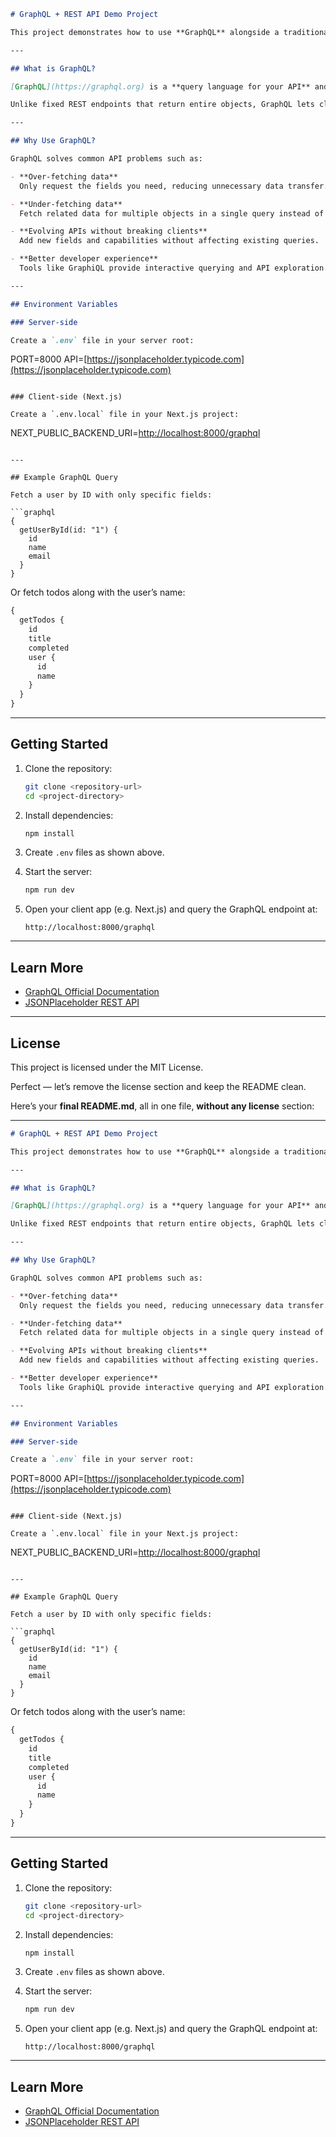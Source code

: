 ```markdown
# GraphQL + REST API Demo Project

This project demonstrates how to use **GraphQL** alongside a traditional **REST API** (the JSONPlaceholder Todos API) to fetch and work with data efficiently.

---

## What is GraphQL?

[GraphQL](https://graphql.org) is a **query language for your API** and a runtime for executing those queries with your existing data.

Unlike fixed REST endpoints that return entire objects, GraphQL lets clients request **exactly the fields they need** and nothing more.

---

## Why Use GraphQL?

GraphQL solves common API problems such as:

- **Over-fetching data**  
  Only request the fields you need, reducing unnecessary data transfer.

- **Under-fetching data**  
  Fetch related data for multiple objects in a single query instead of multiple REST calls.

- **Evolving APIs without breaking clients**  
  Add new fields and capabilities without affecting existing queries.

- **Better developer experience**  
  Tools like GraphiQL provide interactive querying and API exploration.

---

## Environment Variables

### Server-side

Create a `.env` file in your server root:
```

PORT=8000
API=[https://jsonplaceholder.typicode.com](https://jsonplaceholder.typicode.com)

```

### Client-side (Next.js)

Create a `.env.local` file in your Next.js project:

```

NEXT_PUBLIC_BACKEND_URI=[http://localhost:8000/graphql](http://localhost:8000/graphql)

````

---

## Example GraphQL Query

Fetch a user by ID with only specific fields:

```graphql
{
  getUserById(id: "1") {
    id
    name
    email
  }
}
````

Or fetch todos along with the user’s name:

```graphql
{
  getTodos {
    id
    title
    completed
    user {
      id
      name
    }
  }
}
```

---

## Getting Started

1. Clone the repository:

   ```bash
   git clone <repository-url>
   cd <project-directory>
   ```

2. Install dependencies:

   ```bash
   npm install
   ```

3. Create `.env` files as shown above.

4. Start the server:

   ```bash
   npm run dev
   ```

5. Open your client app (e.g. Next.js) and query the GraphQL endpoint at:

   ```
   http://localhost:8000/graphql
   ```

---

## Learn More

- [GraphQL Official Documentation](https://graphql.org/learn/)
- [JSONPlaceholder REST API](https://jsonplaceholder.typicode.com/)

---

## License

This project is licensed under the MIT License.

Perfect — let’s remove the license section and keep the README clean.

Here’s your **final README.md**, all in one file, **without any license** section:

---

```markdown
# GraphQL + REST API Demo Project

This project demonstrates how to use **GraphQL** alongside a traditional **REST API** (the JSONPlaceholder Todos API) to fetch and work with data efficiently.

---

## What is GraphQL?

[GraphQL](https://graphql.org) is a **query language for your API** and a runtime for executing those queries with your existing data.

Unlike fixed REST endpoints that return entire objects, GraphQL lets clients request **exactly the fields they need** and nothing more.

---

## Why Use GraphQL?

GraphQL solves common API problems such as:

- **Over-fetching data**  
  Only request the fields you need, reducing unnecessary data transfer.

- **Under-fetching data**  
  Fetch related data for multiple objects in a single query instead of multiple REST calls.

- **Evolving APIs without breaking clients**  
  Add new fields and capabilities without affecting existing queries.

- **Better developer experience**  
  Tools like GraphiQL provide interactive querying and API exploration.

---

## Environment Variables

### Server-side

Create a `.env` file in your server root:
```

PORT=8000
API=[https://jsonplaceholder.typicode.com](https://jsonplaceholder.typicode.com)

```

### Client-side (Next.js)

Create a `.env.local` file in your Next.js project:

```

NEXT_PUBLIC_BACKEND_URI=[http://localhost:8000/graphql](http://localhost:8000/graphql)

````

---

## Example GraphQL Query

Fetch a user by ID with only specific fields:

```graphql
{
  getUserById(id: "1") {
    id
    name
    email
  }
}
````

Or fetch todos along with the user’s name:

```graphql
{
  getTodos {
    id
    title
    completed
    user {
      id
      name
    }
  }
}
```

---

## Getting Started

1. Clone the repository:

   ```bash
   git clone <repository-url>
   cd <project-directory>
   ```

2. Install dependencies:

   ```bash
   npm install
   ```

3. Create `.env` files as shown above.

4. Start the server:

   ```bash
   npm run dev
   ```

5. Open your client app (e.g. Next.js) and query the GraphQL endpoint at:

   ```
   http://localhost:8000/graphql
   ```

---

## Learn More

- [GraphQL Official Documentation](https://graphql.org/learn/)
- [JSONPlaceholder REST API](https://jsonplaceholder.typicode.com/)
